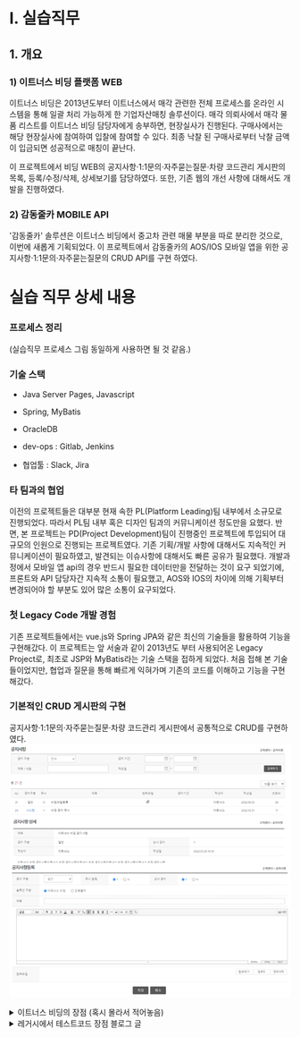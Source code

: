# I. 실습직무
## 1. 개요
### 1) 이트너스 비딩 플랫폼 WEB
이트너스 비딩은 2013년도부터 이트너스에서 매각 관련한 전체 프로세스를 온라인 시스템을 통해 일괄 처리 가능하게 한 기업자산매칭 솔루션이다. 
매각 의뢰사에서 매각 물품 리스트를 이트너스 비딩 담당자에게 송부하면, 현장실사가 진행된다. 구매사에서는 해당 현장실사에 참여하여 입찰에 참여할 수 있다. 최종 낙찰 된 구매사로부터 낙찰 금액이 입금되면 성공적으로 매칭이 끝난다.

이 프로젝트에서 비딩 WEB의 공지사항·1:1문의·자주묻는질문·차량 코드관리 게시판의 목록, 등록/수정/삭제, 상세보기를 담당하였다. 또한, 기존 웹의 개선 사항에 대해서도 개발을 진행하였다.

### 2) 감동줄카 MOBILE API
'감동줄카' 솔루션은 이트너스 비딩에서 중고차 관련 매물 부분을 따로 분리한 것으로, 이번에 새롭게 기획되었다. 이 프로젝트에서 감동줄카의 AOS/IOS 모바일 앱을 위한 공지사항·1:1문의·자주묻는질문의 CRUD API를 구현 하였다.

# 실습 직무 상세 내용
### 프로세스 정리
(실습직무 프로세스 그림 동일하게 사용하면 될 것 같음.)

### 기술 스택
- Java Server Pages, Javascript
- Spring, MyBatis
- OracleDB

- dev-ops : Gitlab, Jenkins
- 협업툴 : Slack, Jira

### 타 팀과의 협업
이전의 프로젝트들은 대부분 현재 속한 PL(Platform Leading)팀 내부에서 소규모로 진행되었다. 따라서 PL팀 내부 혹은 디자인 팀과의 커뮤니케이션 정도만을 요했다. 반면, 본 프로젝트는 PD(Project Development)팀이 진행중인 프로젝트에 투입되어 대규모의 인원으로 진행되는 프로젝트였다. 기존 기획/개발 사항에 대해서도 지속적인 커뮤니케이션이 필요하였고, 발견되는 이슈사항에 대해서도 빠른 공유가 필요했다. 
개발과정에서 모바일 앱 api의 경우 반드시 필요한 데이터만을 전달하는 것이 요구 되었기에, 프론트와 API 담당자간 지속적 소통이 필요했고, AOS와 IOS의 차이에 의해 기획부터 변경되어야 할 부분도 있어 많은 소통이 요구되었다.

### 첫 Legacy Code 개발 경험
기존 프로젝트들에서는 vue.js와 Spring JPA와 같은 최신의 기술들을 활용하여 기능을 구현해갔다. 이 프로젝트는 앞 서술과 같이 2013년도 부터 사용되어온 Legacy Project로, 최초로 JSP와 MyBatis라는 기술 스택을 접하게 되었다. 처음 접해 본 기술들이었지만, 협업과 질문을 통해 빠르게 익혀가며 기존의 코드를 이해하고 기능을 구현해갔다.

### 기본적인 CRUD 게시판의 구현
공지사항·1:1문의·자주묻는질문·차량 코드관리 게시판에서 공통적으로 CRUD를 구현하였다.
![picture 6](images/d8c9ab9c2ef3543658ef4e7d3f2aa928f62a86c9e7b59de9d64b3128101194d6.png)  


<details>
<summary>이트너스 비딩의 장점 (혹시 몰라서 적어놓음)</summary>

이트너스 업체 소싱부터 회계 처리까지 전체 매각 프로세스에 대해 이트너스 비딩 담당자가 관리, 감독하여 이용 업체에게 업무 편의를 제공한다. 또한 엄격한 관리로 부정행위를 차단하기 때문에 보다 공정하게 매각·입찰 프로세스를 진행할 수 있다.  
<!-- summary 아래 한칸 공백 두어야함 -->
</details>

<details>
<summary>레거시에서 테스트코드 장점 블로그 글</summary>

왜 테스트 코드를 작성하는게 더 빨라요?  
테스트 코드를 작성하면 절대적인 코드 양이 늘어난다.
그만큼 시간을 써야한다고 느끼는 것이다.
하지만 조금만 경험을 돌이켜보면 그렇지 않다.

테스트 코드가 없을 때
코드가 올바르게 작동하는지 확인하려면 print나 log(혹은 그런 비슷한 행위)를 하며 확인을 해야 할 것이다.
매번 코드를 실행시켜야 하고, 해당 지점까지 가서 확인해야 한다.
경우에 따라서는 실행 후에 확인 해야 하는 지점에 도달할 때 까지 몇번의 클릭과 몇번의 타이핑이 매번 들어가야 하는 일도 생긴다.

테스트 코드가 있을 때
코드가 올바르게 작동하는지 곧장 피드백을 받을 수 있다.
문제가 생긴다면 테스트 코드가 해당 지점으로 네비게이션 역할을 해주기에 문제 지점도 빠르게 찾을 수 있다.

왜 이렇게 짰습니까? 미쳤습니까 휴먼

테스트의 작성은 개발자가 함수나 메서드를 작고 간단하게 만들도록 유도한다.
유지보수 하기 쉽게 작성 될 확률이 높아지는 것이다.

그리고, 테스트 코드는 일종의 인수인계 문서이며 소통 수단이다.

단기적으로는 빠른 피드백으로 코드의 이상유무를 빠르게 확인이 가능하고,
장기적으로는 유지보수가 가능하고 알아볼 수 있는 코드가 되어서 시간을 절약해준다.

<!-- summary 아래 한칸 공백 두어야함 -->
</details>